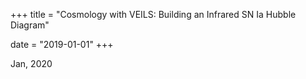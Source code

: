 +++
title = "Cosmology with VEILS: Building an Infrared SN Ia Hubble Diagram"

date = "2019-01-01"
+++

Jan, 2020
